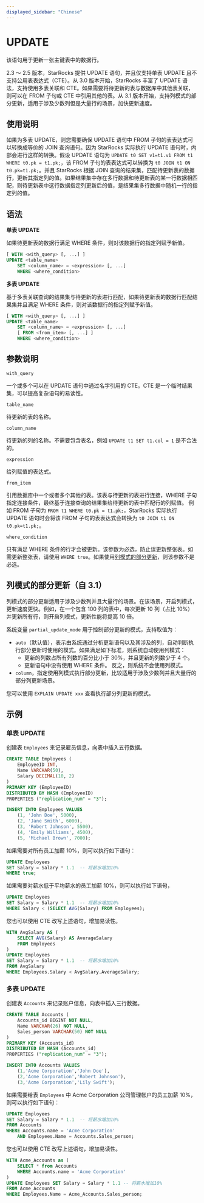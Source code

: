 ```yaml
---
displayed_sidebar: "Chinese"
---
```


# UPDATE

该语句用于更新一张主键表中的数据行。

2.3 ～ 2.5 版本，StarRocks 提供 UPDATE 语句，并且仅支持单表 UPDATE 且不支持公用表表达式（CTE）。从 3.0 版本开始，StarRocks 丰富了 UPDATE 语法，支持使用多表关联和 CTE。如果需要将待更新的表与数据库中其他表关联，则可以在 FROM 子句或 CTE 中引用其他的表。从 3.1 版本开始，支持列模式的部分更新，适用于涉及少数列但是大量行的场景，加快更新速度。

## 使用说明

如果为多表 UPDATE，则您需要确保 UPDATE 语句中 FROM 子句的表表达式可以转换成等价的 JOIN 查询语句。因为 StarRocks 实际执行 UPDATE 语句时，内部会进行这样的转换。假设 UPDATE 语句为 `UPDATE t0 SET v1=t1.v1 FROM t1 WHERE t0.pk = t1.pk;`，该 FROM 子句的表表达式可以转换为 `t0 JOIN t1 ON t0.pk=t1.pk;`。并且 StarRocks 根据 JOIN 查询的结果集，匹配待更新表的数据行，更新其指定列的值。如果结果集中存在多行数据和待更新表的某一行数据相匹配，则待更新表中这行数据指定列更新后的值，是结果集多行数据中随机一行的指定列的值。

## 语法

**单表 UPDATE**

如果待更新表的数据行满足 WHERE 条件，则对该数据行的指定列赋予新值。

```SQL
[ WITH <with_query> [, ...] ]
UPDATE <table_name>
    SET <column_name> = <expression> [, ...]
    WHERE <where_condition>
```

**多表 UPDATE**

基于多表关联查询的结果集与待更新的表进行匹配，如果待更新表的数据行匹配结果集并且满足 WHERE 条件，则对该数据行的指定列赋予新值。

```SQL
[ WITH <with_query> [, ...] ]
UPDATE <table_name>
    SET <column_name> = <expression> [, ...]
    [ FROM <from_item> [, ...] ]
    WHERE <where_condition>
```

## 参数说明

`with_query`

一个或多个可以在 UPDATE 语句中通过名字引用的 CTE。CTE 是一个临时结果集，可以提高复杂语句的易读性。

`table_name`

待更新的表的名称。

`column_name`

待更新的列的名称。不需要包含表名，例如 `UPDATE t1 SET t1.col = 1` 是不合法的。

`expression`

给列赋值的表达式。

`from_item`

引用数据库中一个或者多个其他的表。该表与待更新的表进行连接，WHERE 子句指定连接条件，最终基于连接查询的结果集给待更新的表中匹配行的列赋值。 例如 FROM 子句为 `FROM t1 WHERE t0.pk = t1.pk;`，StarRocks 实际执行 UPDATE 语句时会将该 FROM 子句的表表达式会转换为 `t0 JOIN t1 ON t0.pk=t1.pk;`。

`where_condition`

只有满足 WHERE 条件的行才会被更新。该参数为必选，防止误更新整张表。如需更新整张表，请使用 `WHERE true`。如果使用[列模式的部分更新](#列模式的部分更新自-31)，则该参数不是必选。

## 列模式的部分更新（自 3.1）

列模式的部分更新适用于涉及少数列并且大量行的场景。在该场景，开启列模式，更新速度更快。例如，在一个包含 100 列的表中，每次更新 10 列（占比 10%）并更新所有行，则开启列模式，更新性能将提高 10 倍。

系统变量 `partial_update_mode` 用于控制部分更新的模式，支持取值为：

* `auto`（默认值），表示由系统通过分析更新语句以及其涉及的列，自动判断执行部分更新时使用的模式。如果满足如下标准，则系统自动使用列模式：
  * 更新的列数占所有列数的百分比小于 30%，并且更新的列数少于 4 个。
  * 更新语句中没有使用 WHERE 条件。
  反之，则系统不会使用列模式。
* `column`，指定使用列模式执行部分更新，比较适用于涉及少数列并且大量行的部分列更新场景。

您可以使用 `EXPLAIN UPDATE xxx` 查看执行部分列更新的模式。

## 示例

### 单表 UPDATE

创建表 `Employees` 来记录雇员信息，向表中插入五行数据。

```SQL
CREATE TABLE Employees (
    EmployeeID INT,
    Name VARCHAR(50),
    Salary DECIMAL(10, 2)
)
PRIMARY KEY (EmployeeID) 
DISTRIBUTED BY HASH (EmployeeID)
PROPERTIES ("replication_num" = "3");

INSERT INTO Employees VALUES
    (1, 'John Doe', 5000),
    (2, 'Jane Smith', 6000),
    (3, 'Robert Johnson', 5500),
    (4, 'Emily Williams', 4500),
    (5, 'Michael Brown', 7000);
```

如果需要对所有员工加薪 10%，则可以执行如下语句：

```SQL
UPDATE Employees
SET Salary = Salary * 1.1  -- 将薪水增加10%
WHERE true;
```

如果需要对薪水低于平均薪水的员工加薪 10%，则可以执行如下语句，

```SQL
UPDATE Employees
SET Salary = Salary * 1.1  -- 将薪水增加10%
WHERE Salary < (SELECT AVG(Salary) FROM Employees);
```

您也可以使用 CTE 改写上述语句，增加易读性。

```SQL
WITH AvgSalary AS (
    SELECT AVG(Salary) AS AverageSalary
    FROM Employees
)
UPDATE Employees
SET Salary = Salary * 1.1  -- 将薪水增加10%
FROM AvgSalary
WHERE Employees.Salary < AvgSalary.AverageSalary;
```

### 多表 UPDATE

创建表 `Accounts` 来记录账户信息，向表中插入三行数据。

```SQL
CREATE TABLE Accounts (
    Accounts_id BIGINT NOT NULL,
    Name VARCHAR(26) NOT NULL,
    Sales_person VARCHAR(50) NOT NULL
) 
PRIMARY KEY (Accounts_id)
DISTRIBUTED BY HASH (Accounts_id)
PROPERTIES ("replication_num" = "3");

INSERT INTO Accounts VALUES
    (1,'Acme Corporation','John Doe'),
    (2,'Acme Corporation','Robert Johnson'),
    (3,'Acme Corporation','Lily Swift');
```

如果需要给表 `Employees` 中 Acme Corporation 公司管理帐户的员工加薪 10%，则可以执行如下语句：

```SQL
UPDATE Employees
SET Salary = Salary * 1.1  -- 将薪水增加10%
FROM Accounts
WHERE Accounts.name = 'Acme Corporation'
    AND Employees.Name = Accounts.Sales_person;
```

您也可以使用 CTE 改写上述语句，增加易读性。

```SQL
WITH Acme_Accounts as (
    SELECT * from Accounts
    WHERE Accounts.name = 'Acme Corporation'
)
UPDATE Employees SET Salary = Salary * 1.1 -- 将薪水增加10%
FROM Acme_Accounts
WHERE Employees.Name = Acme_Accounts.Sales_person;
```
